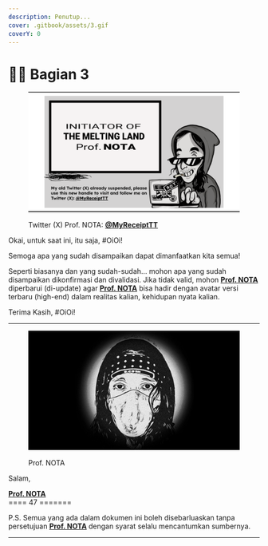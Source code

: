 ```yaml
---
description: Penutup...
cover: .gitbook/assets/3.gif
coverY: 0
---
```


# 🧑‍🌾 Bagian 3

<figure><img src=".gitbook/assets/Screen Shot 2023-12-07 at 11.52.31.png" alt=""><figcaption><p>Twitter (X) Prof. NOTA: <a href="https://x.com/MyReceiptTT"><strong>@MyReceiptTT</strong></a></p></figcaption></figure>

Okai, untuk saat ini, itu saja, #OiOi!

Semoga apa yang sudah disampaikan dapat dimanfaatkan kita semua!&#x20;

Seperti biasanya dan yang sudah-sudah… mohon apa yang sudah disampaikan dikonfirmasi dan divalidasi. Jika tidak valid, mohon [**Prof. NOTA**](https://nota.endhonesa.com/) diperbarui (di-update) agar [**Prof. NOTA**](https://nota.endhonesa.com/) bisa hadir dengan avatar versi terbaru (high-end) dalam realitas kalian, kehidupan nyata kalian.

Terima Kasih, #OiOi!

***

<figure><img src=".gitbook/assets/prof-nota-v.1.20.jpg" alt=""><figcaption><p>Prof. NOTA</p></figcaption></figure>

Salam,

[**Prof. NOTA**](https://nota.endhonesa.com/)\
\==== 47 =======

P.S. Semua yang ada dalam dokumen ini boleh disebarluaskan tanpa persetujuan [**Prof. NOTA**](https://nota.endhonesa.com/) dengan syarat selalu mencantumkan sumbernya.

***
